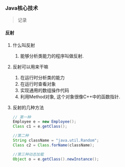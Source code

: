 ### Java核心技术
> 记录

#### 反射
1. 什么叫反射
    1. 能够分析类能力的程序叫做反射.
2. 反射可以用来干嘛
    1. 在运行时分析类的能力
    2. 在运行时查看对象
    3. 实现通用的数组操作代码
    4. 利用Method对象, 这个对象很像C++中的函数指针.
3. 反射的几种方法
   
    ``` java
    // 第一种
    Employee e = new Employee();
    Class c1 = e.getClass();
    
    //第二种
    String className = "java.util.Random";
    Class c2 = Class.forName(className);
    
    //第三种动态加载
    Object o = e.getClass().newInstance();
    ```